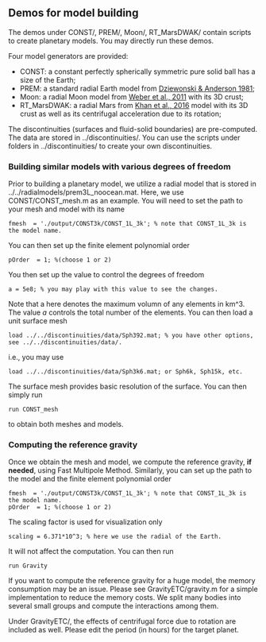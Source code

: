 ## Demos for model building
The demos under CONST/, PREM/, Moon/, RT_MarsDWAK/ contain scripts to create planetary models. 
You may directly run these demos. 

Four model generators are provided:
+ CONST: a constant perfectly spherically symmetric pure solid ball has a size of the Earth;
+ PREM: a standard radial Earth model from [Dziewonski & Anderson 1981](https://www.sciencedirect.com/science/article/pii/0031920181900467); 
+ Moon: a radial Moon model from [Weber et al., 2011](https://science.sciencemag.org/content/331/6015/309) with its 3D crust; 
+ RT_MarsDWAK: a radial Mars from [Khan et al., 2016](https://www.sciencedirect.com/science/article/pii/S0031920116300875) model with its 3D crust as well as its centrifugal acceleration due to its rotation; 

The discontinuities (surfaces and fluid-solid boundaries) are pre-computed. The data are stored in ../discontinuities/. You can use the scripts under folders in ../discontinuities/ to create your own discontinuities. 

### Building similar models with various degrees of freedom 
Prior to building a planetary model, we utilize a radial model that is stored in ../../radialmodels/prem3L_noocean.mat. 
Here, we use CONST/CONST_mesh.m as an example. You will need to set the path to your mesh and model with its name 
~~~
fmesh  = './output/CONST3k/CONST_1L_3k'; % note that CONST_1L_3k is the model name. 
~~~
You can then set up the finite element polynomial order 
~~~
pOrder  = 1; %(choose 1 or 2)
~~~
You then set up the value to control the degrees of freedom 
~~~
a = 5e8; % you may play with this value to see the changes. 
~~~
Note that a here denotes the maximum volumn of any elements in km^3. The value _a_ controls the total number of the elements. 
You can then load a unit surface mesh 
~~~
load ../../discontinuities/data/Sph392.mat; % you have other options, see ../../discontinuities/data/. 
~~~
i.e., you may use 
~~~
load ../../discontinuities/data/Sph3k6.mat; or Sph6k, Sph15k, etc.  
~~~
The surface mesh provides basic resolution of the surface. You can then simply run 
~~~
run CONST_mesh
~~~
to obtain both meshes and models. 

### Computing the reference gravity 
Once we obtain the mesh and model, we compute the reference gravity, **if needed**, using Fast Multipole Method. 
Similarly, you can set up the path to the model and the finite element polynomial order 
~~~
fmesh  = './output/CONST3k/CONST_1L_3k'; % note that CONST_1L_3k is the model name. 
pOrder  = 1; %(choose 1 or 2)
~~~
The scaling factor is used for visualization only 
~~~
scaling = 6.371*10^3; % here we use the radial of the Earth. 
~~~
It will not affect the computation. You can then run 
~~~
run Gravity
~~~
If you want to compute the reference gravity for a huge model, the memory consumption may be an issue. 
Please see GravityETC/gravity.m for a simple implementation to reduce the memory costs. 
We split many bodies into several small groups and compute the interactions among them. 

Under GravityETC/, the effects of centrifugal force due to rotation are included as well. Please edit the 
period (in hours) for the target planet. 
